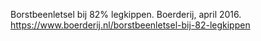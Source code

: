 Borstbeenletsel bij 82% legkippen. Boerderij, april 2016. https://www.boerderij.nl/borstbeenletsel-bij-82-legkippen
